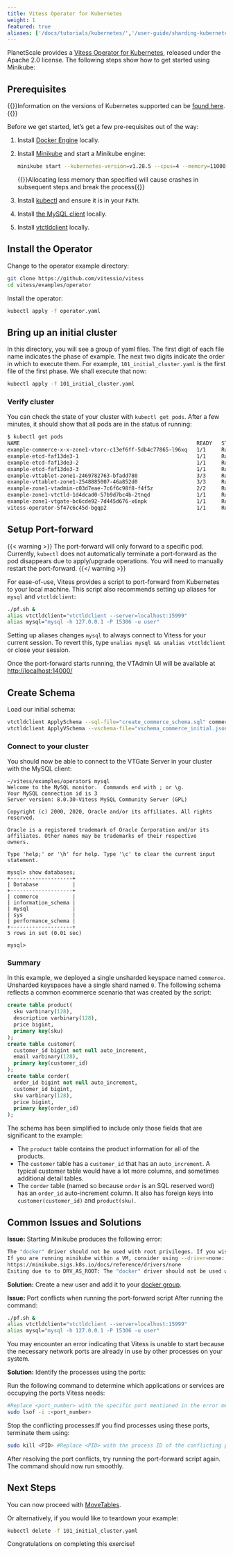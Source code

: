 ```yaml
---
title: Vitess Operator for Kubernetes
weight: 1
featured: true
aliases: ['/docs/tutorials/kubernetes/','/user-guide/sharding-kubernetes.html', '/docs/get-started/scaleway/','/docs/get-started/kubernetes/']
---
```


PlanetScale provides a [Vitess Operator for Kubernetes](https://github.com/planetscale/vitess-operator), released under the Apache 2.0 license. The following steps show how to get started using Minikube:

## Prerequisites

{{<info>}}Information on the versions of Kubernetes supported can be [found here](https://github.com/planetscale/vitess-operator#compatibility).{{</info>}}

Before we get started, let’s get a few pre-requisites out of the way:

1. Install [Docker Engine](https://docs.docker.com/engine/install/) locally.

1. Install [Minikube](https://kubernetes.io/docs/tasks/tools/install-minikube/) and start a Minikube engine:
    ```bash
    minikube start --kubernetes-version=v1.28.5 --cpus=4 --memory=11000 --disk-size=32g
    ```

    {{<warning>}}Allocating less memory than specified will cause crashes in subsequent steps and break the process{{</warning>}}

1. Install [kubectl](https://kubernetes.io/docs/tasks/tools/install-kubectl/) and ensure it is in your `PATH`.

1. Install [the MySQL client](https://dev.mysql.com/doc/mysql-getting-started/en/) locally.

1. Install [vtctldclient](https://vitess.io/docs/get-started/local/#install-vitess) locally.

## Install the Operator

Change to the operator example directory:

```bash
git clone https://github.com/vitessio/vitess
cd vitess/examples/operator
```

Install the operator:

```bash
kubectl apply -f operator.yaml
```

## Bring up an initial cluster

In this directory, you will see a group of yaml files. The first digit of each file name indicates the phase of example. The next two digits indicate the order in which to execute them. For example, `101_initial_cluster.yaml` is the first file of the first phase. We shall execute that now:

```bash
kubectl apply -f 101_initial_cluster.yaml
```

### Verify cluster

You can check the state of your cluster with `kubectl get pods`. After a few minutes, it should show that all pods are in the status of running:

```bash
$ kubectl get pods
NAME                                                         READY   STATUS    RESTARTS        AGE
example-commerce-x-x-zone1-vtorc-c13ef6ff-5db4c77865-l96xq   1/1     Running   2 (2m49s ago)   5m16s
example-etcd-faf13de3-1                                      1/1     Running   0               5m17s
example-etcd-faf13de3-2                                      1/1     Running   0               5m17s
example-etcd-faf13de3-3                                      1/1     Running   0               5m17s
example-vttablet-zone1-2469782763-bfadd780                   3/3     Running   1 (2m43s ago)   5m16s
example-vttablet-zone1-2548885007-46a852d0                   3/3     Running   1 (2m47s ago)   5m16s
example-zone1-vtadmin-c03d7eae-7c6f6c98f8-f4f5z              2/2     Running   0               5m17s
example-zone1-vtctld-1d4dcad0-57b9d7bc4b-2tnqd               1/1     Running   2 (2m53s ago)   5m17s
example-zone1-vtgate-bc6cde92-7d445d676-x6npk                1/1     Running   2 (3m ago)      5m17s
vitess-operator-5f47c6c45d-bgqp2                             1/1     Running   0               6m52s
```

## Setup Port-forward

{{< warning >}}
The port-forward will only forward to a specific pod. Currently, `kubectl` does not automatically terminate a port-forward as the pod disappears due to apply/upgrade operations. You will need to manually restart the port-forward.
{{</ warning >}}

For ease-of-use, Vitess provides a script to port-forward from Kubernetes to your local machine. This script also recommends setting up aliases for `mysql` and `vtctldclient`:

```bash
./pf.sh &
alias vtctldclient="vtctldclient --server=localhost:15999"
alias mysql="mysql -h 127.0.0.1 -P 15306 -u user"
```

Setting up aliases changes `mysql` to always connect to Vitess for your current session. To revert this, type `unalias mysql && unalias vtctldclient` or close your session.

Once the port-forward starts running, the VTAdmin UI will be available at [http://localhost:14000/](http://localhost:14000/)

## Create Schema

Load our initial schema:

```bash
vtctldclient ApplySchema --sql-file="create_commerce_schema.sql" commerce
vtctldclient ApplyVSchema --vschema-file="vschema_commerce_initial.json" commerce
```

### Connect to your cluster

You should now be able to connect to the VTGate Server in your cluster with the MySQL client:

```text
~/vitess/examples/operator$ mysql
Welcome to the MySQL monitor.  Commands end with ; or \g.
Your MySQL connection id is 3
Server version: 8.0.30-Vitess MySQL Community Server (GPL)

Copyright (c) 2000, 2020, Oracle and/or its affiliates. All rights reserved.

Oracle is a registered trademark of Oracle Corporation and/or its
affiliates. Other names may be trademarks of their respective
owners.

Type 'help;' or '\h' for help. Type '\c' to clear the current input statement.

mysql> show databases;
+--------------------+
| Database           |
+--------------------+
| commerce           |
| information_schema |
| mysql              |
| sys                |
| performance_schema |
+--------------------+
5 rows in set (0.01 sec)

mysql>
```

### Summary

In this example, we deployed a single unsharded keyspace named `commerce`. Unsharded keyspaces have a single shard named `0`. The following schema reflects a common ecommerce scenario that was created by the script:

``` sql
create table product(
  sku varbinary(128),
  description varbinary(128),
  price bigint,
  primary key(sku)
);
create table customer(
  customer_id bigint not null auto_increment,
  email varbinary(128),
  primary key(customer_id)
);
create table corder(
  order_id bigint not null auto_increment,
  customer_id bigint,
  sku varbinary(128),
  price bigint,
  primary key(order_id)
);
```

The schema has been simplified to include only those fields that are significant to the example:

* The `product` table contains the product information for all of the products.
* The `customer` table has a `customer_id` that has an `auto_increment`. A typical customer table would have a lot more columns, and sometimes additional detail tables.
* The `corder` table (named so because `order` is an SQL reserved word) has an `order_id` auto-increment column. It also has foreign keys into `customer(customer_id)` and `product(sku)`.

## Common Issues and Solutions

<b>Issue:</b> Starting Minikube produces the following error:
```sh
The "docker" driver should not be used with root privileges. If you wish to continue as root, use --force. 
If you are running minikube within a VM, consider using --driver=none: 
https://minikube.sigs.k8s.io/docs/reference/drivers/none
Exiting due to to DRV_AS_ROOT: The "docker" driver should not be used with root privileges.
``` 

<b>Solution:</b> Create a new user and add it to your [docker group](https://docs.docker.com/engine/install/linux-postinstall).

<b>Issue:</b> Port conflicts when running the port-forward script
After running the command:
```sh
./pf.sh &
alias vtctldclient="vtctldclient --server=localhost:15999"
alias mysql="mysql -h 127.0.0.1 -P 15306 -u user"
```
You may encounter an error indicating that Vitess is unable to start because the necessary network ports are already in use by other processes on your system.

<b>Solution:</b>
Identify the processes using the ports:

Run the following command to determine which applications or services are occupying the ports Vitess needs:
```sh
#Replace <port_number> with the specific port mentioned in the error message.
sudo lsof -i :<port_number>
```

Stop the conflicting processes:If you find processes using these ports, terminate them using:
```sh
sudo kill <PID> #Replace <PID> with the process ID of the conflicting process.
```
After resolving the port conflicts, try running the port-forward script again. The command should now run smoothly.


## Next Steps

You can now proceed with [MoveTables](../../user-guides/migration/move-tables).

Or alternatively, if you would like to teardown your example:

```sh
kubectl delete -f 101_initial_cluster.yaml
```
Congratulations on completing this exercise!
